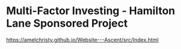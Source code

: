 # Multi-Factor Investing - Hamilton Lane Sponsored Project
https://amelchristy.github.io/Website---Ascent/src/Index.html

